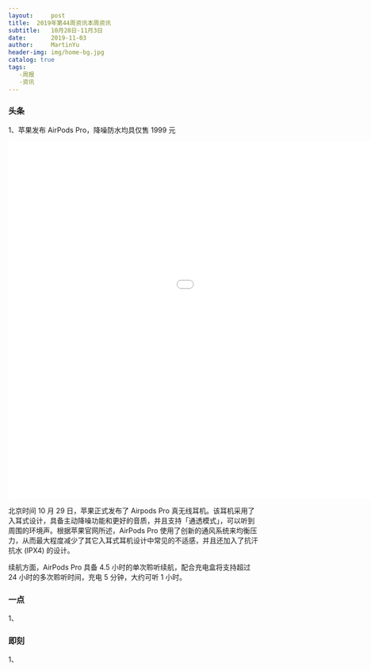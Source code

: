 ```yaml
---
layout:     post
title:	2019年第44周资讯本周资讯
subtitle:	10月28日-11月3日
date:       2019-11-03
author:     MartinYu
header-img: img/home-bg.jpg
catalog: true
tags:
   -周报
   -资讯
---
```


### 头条

1、苹果发布 AirPods Pro，降噪防水均具仅售 1999 元

<iframe 
    width="1280" 
    height="720" 
    src=“https://www.apple.com/105/media/us/airpods-pro/2019/1299e2f5_9206_4470_b28e_08307a42f19b/films/product/airpods-pro-product-tpl-cc-us-2019_1280x720h.mp4"
    frameborder="0" 
    allowfullscreen>
</iframe>


北京时间 10 月 29 日，苹果正式发布了 Airpods Pro 真无线耳机。该耳机采用了入耳式设计，具备主动降噪功能和更好的音质，并且支持「通透模式」，可以听到周围的环境声。根据苹果官网所述，AirPods Pro 使用了创新的通风系统来均衡压力，从而最大程度减少了其它入耳式耳机设计中常见的不适感，并且还加入了抗汗抗水 (IPX4) 的设计。

续航方面，AirPods Pro 具备 4.5 小时的单次聆听续航，配合充电盒将支持超过 24 小时的多次聆听时间，充电 5 分钟，大约可听 1 小时。


### 一点

1、

### 即刻

1、	